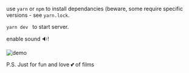 use `yarn` or `npm` to install dependancies (beware, some require specific versions - see `yarn.lock`.

```yarn dev ``` to start server.

enable sound 🔉!

![demo](https://github.com/AliceSuckling/film-quotes-game/blob/master/gifs/demo.gif)

P.S. Just for fun and love 💕 of films
